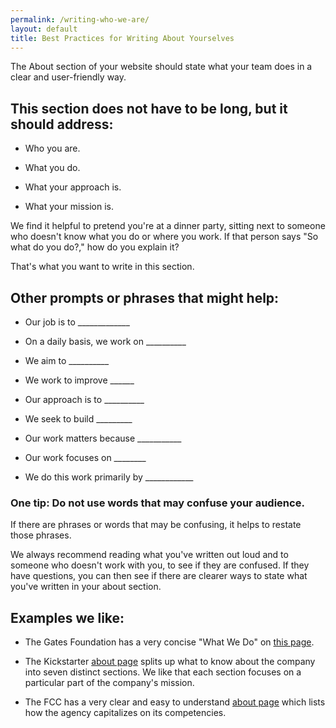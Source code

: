 ```yaml
---
permalink: /writing-who-we-are/
layout: default
title: Best Practices for Writing About Yourselves
---
```


The About section of your website should state what your team does in a clear and user-friendly way.

## This section does not have to be long, but it should address:

* Who you are.

* What you do.

* What your approach is.

* What your mission is.

We find it helpful to pretend you're at a dinner party, sitting next to someone who doesn't know what you do or where you work. If that person says "So what do you do?," how do you explain it?

That's what you want to write in this section.

## Other prompts or phrases that might help:

* Our job is to _____________

* On a daily basis, we work on __________

* We aim to __________

* We work to improve ______

* Our approach is to __________

* We seek to build _________

* Our work matters because ___________

* Our work focuses on ________

* We do this work primarily by ____________

### One tip: Do not use words that may confuse your audience.

If there are phrases or words that may be confusing, it helps to restate those phrases.

We always recommend reading what you've written out loud and to someone who doesn't work with you, to see if they are confused. If they have questions, you can then see if there are clearer ways to state what you've written in your about section.

## Examples we like:

* The Gates Foundation has a very concise "What We Do" on [this page](http://www.gatesfoundation.org/What-We-Do).

* The Kickstarter [about page](https://www.kickstarter.com/hello?ref=footer) splits up what to know about the company into seven distinct sections. We like that each section focuses on a particular part of the company's mission.

* The FCC has a very clear and easy to understand [about page](https://www.fcc.gov/what-we-do) which lists how the agency capitalizes on its competencies.
